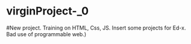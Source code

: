 # virginProject-_0

#New project. Training on HTML, Css, JS. Insert some projects for Ed-x. Bad use of programmable web.)

